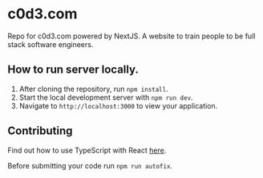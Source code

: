 # c0d3.com

Repo for c0d3.com powered by NextJS. A website to train people to be full stack software engineers.

## How to run server locally.

1. After cloning the repository, run `npm install`.
2. Start the local development server with `npm run dev`.
3. Navigate to `http://localhost:3000` to view your application.

## Contributing

Find out how to use TypeScript with React [here](https://www.youtube.com/watch?v=Z5iWr6Srsj8).

Before submitting your code run `npm run autofix`.